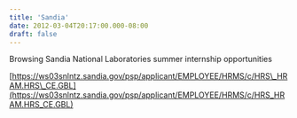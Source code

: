 ```yaml
---
title: 'Sandia'
date: 2012-03-04T20:17:00.000-08:00
draft: false
---
```


Browsing Sandia National Laboratories summer internship opportunities  
  
[https://ws03snlntz.sandia.gov/psp/applicant/EMPLOYEE/HRMS/c/HRS\_HRAM.HRS\_CE.GBL](https://ws03snlntz.sandia.gov/psp/applicant/EMPLOYEE/HRMS/c/HRS_HRAM.HRS_CE.GBL)